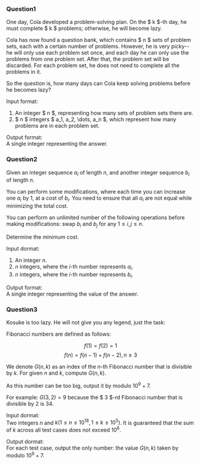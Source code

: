 ### Question1

One day, Cola developed a problem-solving plan. 
On the $ k $-th day, he must complete $ k $ problems; otherwise, he will become lazy.

Cola has now found a question bank, which contains $ n $ sets of problem sets, each with a certain number of problems. 
However, he is very picky--he will only use each problem set once, and each day he can only use the problems from one problem set. 
After that, the problem set will be discarded. 
For each problem set, he does not need to complete all the problems in it.

So the question is, how many days can Cola keep solving problems before he becomes lazy?

Input format:  
1. An integer $ n $, representing how many sets of problem sets there are.  
2. $ n $ integers $ a_1, a_2, \dots, a_n $, which represent how many problems are in each problem set.

Output format:  
A single integer representing the answer.

### Question2

Given an integer sequence $a_i$ of length $n$, and another integer sequence $b_i$ of length $n$.

You can perform some modifications, where each time you can increase one $a_i$ by $1$, at a cost of $b_i$. 
You need to ensure that all $a_i$ are not equal while minimizing the total cost. 

You can perform an unlimited number of the following operations before making modifications: swap $b_i$ and $b_j$ for any $1 \leq i,j \leq n$.

Determine the minimum cost.

Input dormat:  
1. An integer $n$.  
2. $n$ integers, where the $i$-th number represents $a_i$.  
3. $n$ integers, where the $i$-th number represents $b_i$.

Output format:  
A single integer representing the value of the answer.

### Question3

Kosuke is too lazy. 
He will not give you any legend, just the task:

Fibonacci numbers are defined as follows:

$$ f(1)=f(2)=1 $$
$$ f(n)=f(n-1)+f(n-2), n \geq 3 $$

We denote $G(n,k)$ as an index of the $n$-th Fibonacci number that is divisible by $k$. 
For given $n$ and $k$, compute $G(n, k)$.

As this number can be too big, output it by modulo $10^9+7$.

For example: $G(3, 2)=9$ because the $ 3 $-rd Fibonacci number that is divisible by 2 is 34.

Input dormat:  
Two integers $n$ and $k (1 \leq n \leq 10^{18} , 1 \leq k \leq 10^5)$.
It is guaranteed that the sum of $k$ across all test cases does not exceed $10^6$.

Output dormat:  
For each test case, output the only number: the value $G(n, k)$ taken by modulo $10^9+7$.
